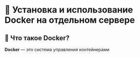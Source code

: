 # 📘 Установка и использование Docker на отдельном сервере

## 🧠 Что такое Docker?
**Docker** — это система управления контейнерами
